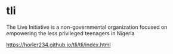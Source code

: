 # tli

The Live Initiative is a non-governmental organization focused on empowering the less privileged teenagers in Nigeria

https://horler234.github.io/tli/tli/index.html
